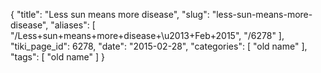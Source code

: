 {
    "title": "Less sun means more disease",
    "slug": "less-sun-means-more-disease",
    "aliases": [
        "/Less+sun+means+more+disease+\u2013+Feb+2015",
        "/6278"
    ],
    "tiki_page_id": 6278,
    "date": "2015-02-28",
    "categories": [
        "old name"
    ],
    "tags": [
        "old name"
    ]
}